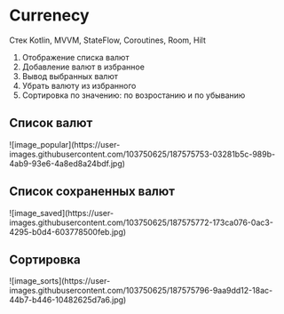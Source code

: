 # Сurrenecy
Стек
Kotlin, MVVM, StateFlow, Coroutines, Room, Hilt
1) Отображение списка валют
2) Добавление валют в избранное
3) Вывод выбранных валют
4) Убрать валюту из избранного
5) Сортировка по значению: по возростанию и по убыванию

<h2>Список валют</h2>
![image_popular](https://user-images.githubusercontent.com/103750625/187575753-03281b5c-989b-4ab9-93e6-4a8ed8a24bdf.jpg)</br>
<h2>Список сохраненных валют</h2>
![image_saved](https://user-images.githubusercontent.com/103750625/187575772-173ca076-0ac3-4295-b0d4-603778500feb.jpg)</br>
<h2>Сортировка</h2>
![image_sorts](https://user-images.githubusercontent.com/103750625/187575796-9aa9dd12-18ac-44b7-b446-10482625d7a6.jpg)</br>
